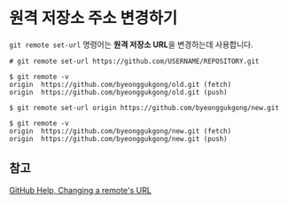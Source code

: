 # 원격 저장소 주소 변경하기

`git remote set-url` 명령어는 **원격 저장소 URL**을 변경하는데 사용합니다.

```command
# git remote set-url https://github.com/USERNAME/REPOSITORY.git

$ git remote -v
origin  https://github.com/byeonggukgong/old.git (fetch)
origin  https://github.com/byeonggukgong/old.git (push)

$ git remote set-url origin https://github.com/byeonggukgong/new.git

$ git remote -v
origin  https://github.com/byeonggukgong/new.git (fetch)
origin  https://github.com/byeonggukgong/new.git (push)
```

## 참고

[GitHub Help, Changing a remote's URL](https://help.github.com/articles/changing-a-remote-s-url/)
